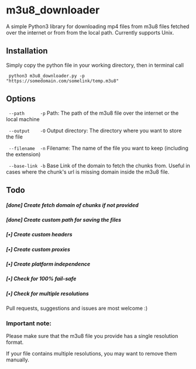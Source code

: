 # m3u8_downloader

A simple Python3 library for downloading mp4 files from m3u8 files fetched over the internet or from from the local path.
Currently supports Unix.

## Installation

Simply copy the python file in your working directory, then in terminal call 

``` python3 m3u8_downloader.py -p "https://somedomain.com/somelink/temp.m3u8"```

## Options

``` --path      -p```  Path: The path of the m3u8 file over the internet or the local machine

``` --output    -O```  Output directory: The directory where you want to store the file

``` --filename  -n```  Filename: The name of the file you want to keep (including the extension)

``` --base-link -b```  Base Link of the domain to fetch the chunks from. Useful in cases where the chunk's url is missing domain inside the m3u8 file.



## Todo 
##### [done] Create fetch domain of chunks if not provided
##### [done] Create custom path for saving the files
##### [•] Create custom headers
##### [•] Create custom proxies
##### [•] Create platform independence
##### [•] Check for 100% fail-safe
##### [•] Check for multiple resolutions

Pull requests, suggestions and issues are most welcome :)


### Important note: 
Please make sure that the m3u8 file you provide has a single resolution format.

If your file contains multiple resolutions, you may want to remove them manually. 

